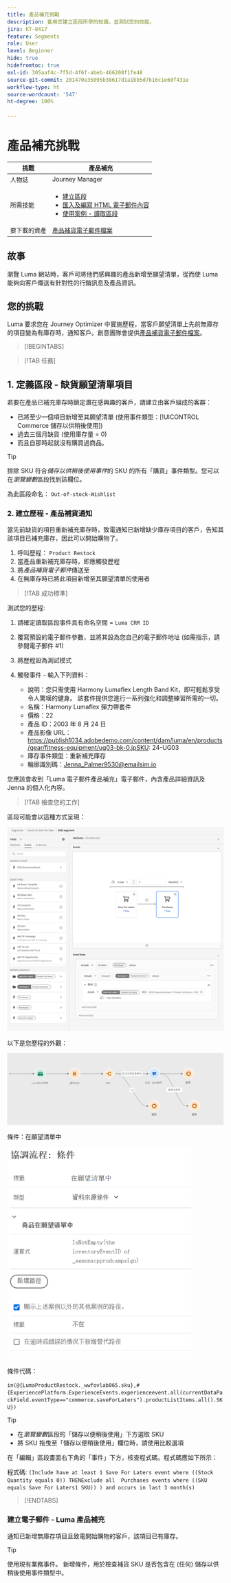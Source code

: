 ```yaml
---
title: 產品補充挑戰
description: 套用您建立區段所學的知識，並測試您的技能。
jira: KT-8417
feature: Segments
role: User
level: Beginner
hide: true
hidefromtoc: true
exl-id: 305aaf4c-7f5d-4f6f-abeb-466208f1fe48
source-git-commit: 201470e35095b38617d1a1bb5d7b16c1e60f431e
workflow-type: ht
source-wordcount: '547'
ht-degree: 100%

---
```


# 產品補充挑戰

| 挑戰 | 產品補充 |
|---|---|
| 人物誌 | Journey Manager |
| 所需技能 | <ul><li>[建立區段](https://experienceleague.adobe.com/docs/journey-optimizer-learn/tutorials/profiles-segments-subscriptions/create-segments.html?lang=zh-Hant)</li><li> [匯入及編寫 HTML 電子郵件內容](https://experienceleague.adobe.com/docs/journey-optimizer-learn/tutorials/email-channel/import-and-author-html-email-content.html?lang=zh-Hant)</li><li>[使用案例 - 讀取區段](https://experienceleague.adobe.com/docs/journey-optimizer-learn/tutorials/journeys/use-case-read-segment.html?lang=zh-Hant)</li> |
| 要下載的資產 | [產品補貨電子郵件檔案](/help/challenges/assets/email-assets/ProductRestockEmail.html.zip) |

## 故事

瀏覽 Luma 網站時，客戶可將他們感興趣的產品新增至願望清單，從而使 Luma 能夠向客戶傳送有針對性的行銷訊息及產品資訊。

## 您的挑戰

Luma 要求您在 Journey Optimizer 中實施歷程，當客戶願望清單上先前無庫存的項目變為有庫存時，通知客戶。創意團隊會提供[產品補貨電子郵件檔案](/help/challenges/assets/email-assets/ProductRestockEmail.html.zip)。

>[!BEGINTABS]

>[!TAB 任務]

## &#x200B;1. 定義區段 - 缺貨願望清單項目

若要在產品已補充庫存時鎖定潛在感興趣的客戶，請建立由客戶組成的客群：

* 已將至少一個項目新增至其願望清單 (使用事件類型：[!UICONTROL Commerce 儲存以供稍後使用])
* 過去三個月缺貨 (使用庫存量 = 0)
* 而且自那時起就沒有購買過商品。

>[!TIP]
>排除 SKU 符合&#x200B;*儲存以供稍後使用事件*&#x200B;的 SKU 的所有「購買」事件類型。您可以在&#x200B;*瀏覽變數*&#x200B;區段找到該欄位。

為此區段命名： `Out-of-stock-Wishlist`


### &#x200B;2. 建立歷程 - 產品補貨通知

當先前缺貨的項目重新補充庫存時，致電通知已新增缺少庫存項目的客戶，告知其該項目已補充庫存，因此可以開始購物了。

1. 呼叫歷程： `Product Restock`
2. 當產品重新補充庫存時，即應觸發歷程
3. 將&#x200B;*產品補貨電子郵件*&#x200B;傳送至
4. 在無庫存時已將此項目新增至其願望清單的使用者

>[!TAB 成功標準]

測試您的歷程:

1. 請確定讀取區段事件具有命名空間 = `Luma CRM ID`
1. 覆寫預設的電子郵件參數，並將其設為您自己的電子郵件地址 (如需指示，請參閱電子郵件 #1)
1. 將歷程設為測試模式
1. 觸發事件 - 輸入下列資料：

   * 說明：您只需使用 Harmony Lumaflex Length Band Kit，即可輕鬆享受令人驚嘆的健身。 該套件提供您進行一系列強化和調整練習所需的一切。
   * 名稱：Harmony Lumaflex 彈力帶套件
   * 價格：22
   * 產品 ID：2003 年 8 月 24 日
   * 產品影像 URL：https://publish1034.adobedemo.com/content/dam/luma/en/products/gear/fitness-equipment/ug03-bk-0.jpSKU: 24-UG03
   * 庫存事件類型：重新補充庫存
   * 輪廓識別碼：Jenna_Palmer9530@emailsim.io

您應該會收到「Luma 電子郵件產品補充」電子郵件，內含產品詳細資訊及 Jenna 的個人化內容。

>[!TAB 檢查您的工作]

區段可能會以這種方式呈現：

![區段 - 無庫存願望清單項目](/help/challenges/assets/C1-S2.png)


以下是您歷程的外觀：

![產品補充歷程](/help/challenges/assets/c3-j3-journey.png)

條件：在願望清單中

![條件 - 在願望清單中](/help/challenges/assets/c3-j3-condition.png)

條件代碼：

```in(@{LumaProductRestock._wwfovlab065.sku},#{ExperiencePlatform.ExperienceEvents.experienceevent.all(currentDataPackField.eventType=="commerce.saveForLaters").productListItems.all().SKU})```


>[!TIP]
> * 在&#x200B;*瀏覽變數*&#x200B;區段的「儲存以便稍後使用」下方選取 SKU
> * 將 SKU 拖曳至「儲存以便稍後使用」欄位時，請使用比較選項

 在「編輯」區段畫面右下角的「事件」下方，核查程式碼。程式碼應如下所示：

程式碼:
```(Include have at least 1 Save For Laters event where ((Stock Quantity equals 0)) THENExclude all  Purchases events where ((SKU equals Save For Laters1 SKU)) ) and occurs in last 3 month(s)```

>[!ENDTABS]

### 建立電子郵件 - Luma 產品補充

通知已新增無庫存項目且致電開始購物的客戶，該項目已有庫存。



>[!TIP]
>
> 使用現有業務事件。 新增條件，用於檢查補貨 SKU 是否包含在 (任何) 儲存以供稍後使用事件類型中。
>




